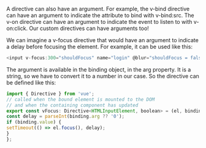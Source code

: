 A directive can also have an argument. For example, the v-bind directive can have an argument to
indicate the attribute to bind with v-bind:src. The v-on directive can have an argument to indicate
the event to listen to with v-on:click. Our custom directives can have arguments too!

We can imagine a v-focus directive that would have an argument to indicate a delay before
focusing the element. For example, it can be used like this:

```js
<input v-focus:300="shouldFocus" name="login" @blur="shouldFocus = false" />
```

The argument is available in the binding object, in the arg property. It is a string, so we have to
convert it to a number in our case. So the directive can be defined like this:

```js
import { Directive } from 'vue';
// called when the bound element is mounted to the DOM
// and when the containing component has updated
export const vFocus: Directive<HTMLInputElement, boolean> = (el, binding) => {
const delay = parseInt(binding.arg ?? '0');
if (binding.value) {
setTimeout(() => el.focus(), delay);
}
};
```

